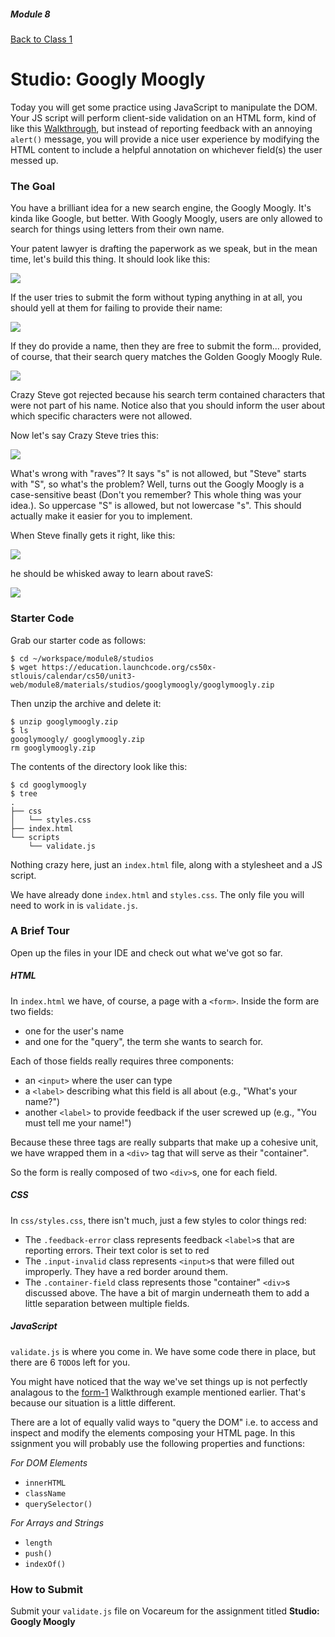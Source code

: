 ##### Module 8

[Back to Class 1](../../class1)

# Studio: Googly Moogly

Today you will get some practice using JavaScript to manipulate the DOM. Your JS script will perform client-side validation on an HTML form, kind of like this <a href="https://www.youtube.com/watch?v=r2iaKDH79oQ&index=8&list=PLhQjrBD2T382FjybRNOXyEdsjP9CNKJgb" target="_blank">Walkthrough</a>, but instead of reporting feedback with an annoying `alert()` message, you will provide a nice user experience by modifying the HTML content to include a helpful annotation on whichever field(s) the user messed up.

### The Goal

You have a brilliant idea for a new search engine, the Googly Moogly. It's kinda like Google, but better. With Googly Moogly, users are only allowed to search for things using letters from their own name. 

Your patent lawyer is drafting the paperwork as we speak, but in the mean time, let's build this thing. It should look like this:

<img src="screenshots/blank.png"/>

If the user tries to submit the form without typing anything in at all, you should yell at them for failing to provide their name:

<img src="screenshots/invalid-noname.png"/>

If they do provide a name, then they are free to submit the form... provided, of course, that their search query matches the Golden Googly Moogly Rule. 

<img src="screenshots/invalid-chars.png"/>

Crazy Steve got rejected because his search term contained characters that were not part of his name. Notice also that you should inform the user about which specific characters were not allowed.

Now let's say Crazy Steve tries this:

<img src="screenshots/invalid-casesensitive.png"/>

What's wrong with "raves"? It says "s" is not allowed, but "Steve" starts with "S", so what's the problem? Well, turns out the Googly Moogly is a case-sensitive beast (Don't you remember? This whole thing was your idea.). So uppercase "S" is allowed, but not lowercase "s". This should actually make it easier for you to implement.

When Steve finally gets it right, like this:

<img src="screenshots/valid.png"/>

he should be whisked away to learn about raveS:

<img src="screenshots/google.png"/>

### Starter Code

Grab our starter code as follows:

```nohighlight
$ cd ~/workspace/module8/studios
$ wget https://education.launchcode.org/cs50x-stlouis/calendar/cs50/unit3-web/module8/materials/studios/googlymoogly/googlymoogly.zip
```

Then unzip the archive and delete it:

```nohighlight
$ unzip googlymoogly.zip
$ ls 
googlymoogly/ googlymoogly.zip
rm googlymoogly.zip
```

The contents of the directory look like this:

```nohighlight
$ cd googlymoogly
$ tree
.
├── css
│   └── styles.css
├── index.html
└── scripts
    └── validate.js
```

Nothing crazy here, just an `index.html` file, along with a stylesheet and a JS script.

We have already done `index.html` and `styles.css`. The only file you will need to work in is `validate.js`.

### A Brief Tour

Open up the files in your IDE and check out what we've got so far.

##### HTML

In `index.html` we have, of course, a page with a `<form>`. Inside the form are two fields:
* one for the user's name 
* and one for the "query", the term she wants to search for. 

Each of those fields really requires three components:
* an `<input>` where the user can type
* a `<label>` describing what this field is all about (e.g., "What's your name?")
* another `<label>` to provide feedback if the user screwed up (e.g., "You must tell me your name!")

Because these three tags are really subparts that make up a cohesive unit, we have wrapped them in a `<div>` tag that will serve as their "container". 

So the form is really composed of two `<div>`s, one for each field.

##### CSS

In `css/styles.css`, there isn't much, just a few styles to color things red:
* The `.feedback-error` class represents feedback `<label>`s that are reporting errors. Their text color is set to red
* The `.input-invalid` class represents `<input>`s that were filled out improperly. They have a red border around them.
* The `.container-field` class represents those "container" `<div>`s discussed above. The have a bit of margin underneath them to add a little separation between multiple fields.


##### JavaScript

`validate.js` is where you come in. We have some code there in place, but there are 6 `TODO`s left for you.

You might have noticed that the way we've set things up is not perfectly analagous to the <a href="" target="_blank">form-1</a> Walkthrough example mentioned earlier. That's because our situation is a little different. 

There are a lot of equally valid ways to "query the DOM" i.e. to access and inspect and modify the elements composing your HTML page. In this ssignment you will probably use the following properties and functions:

*For DOM Elements*
* `innerHTML`
* `className`
* `querySelector()`

*For Arrays and Strings*
* `length`
* `push()`
* `indexOf()`


### How to Submit

Submit your `validate.js` file on Vocareum for the assignment titled **Studio: Googly Moogly**

